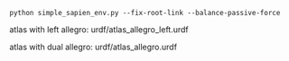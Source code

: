 
```
python simple_sapien_env.py --fix-root-link --balance-passive-force
```

atlas with left allegro: urdf/atlas_allegro_left.urdf

atlas with dual allegro: urdf/atlas_allegro.urdf